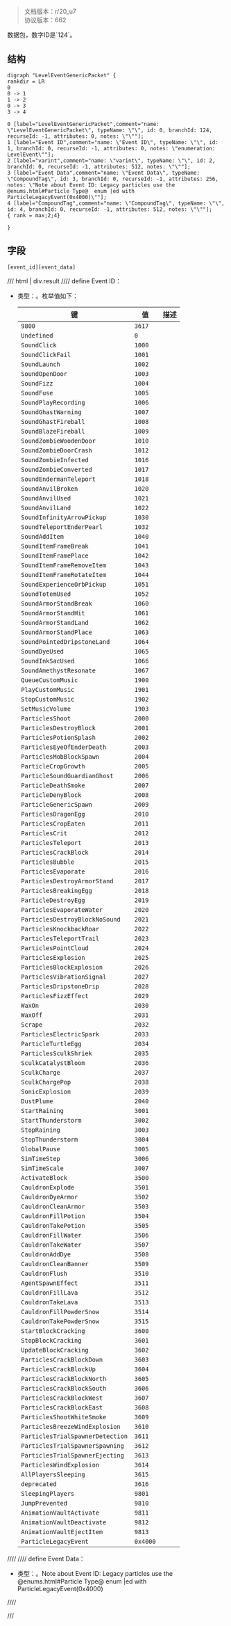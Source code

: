 # <!-- md:samp LevelEventGenericPacket -->

> 文档版本：r/20_u7<br/>协议版本：662

<!-- md:samp LevelEventGenericPacket -->数据包，数字ID是`124`。

## 结构

```viz
digraph "LevelEventGenericPacket" {
rankdir = LR
0
0 -> 1
1 -> 2
0 -> 3
3 -> 4

0 [label="LevelEventGenericPacket",comment="name: \"LevelEventGenericPacket\", typeName: \"\", id: 0, branchId: 124, recurseId: -1, attributes: 0, notes: \"\""];
1 [label="Event ID",comment="name: \"Event ID\", typeName: \"\", id: 1, branchId: 0, recurseId: -1, attributes: 0, notes: \"enumeration: LevelEvent\""];
2 [label="varint",comment="name: \"varint\", typeName: \"\", id: 2, branchId: 0, recurseId: -1, attributes: 512, notes: \"\""];
3 [label="Event Data",comment="name: \"Event Data\", typeName: \"CompoundTag\", id: 3, branchId: 0, recurseId: -1, attributes: 256, notes: \"Note about Event ID: Legacy particles use the @enums.html#Particle Type@  enum |ed with ParticleLegacyEvent(0x4000)\""];
4 [label="CompoundTag",comment="name: \"CompoundTag\", typeName: \"\", id: 4, branchId: 0, recurseId: -1, attributes: 512, notes: \"\""];
{ rank = max;2;4}

}

```

## 字段

```title='LevelEventGenericPacket'
[event_id][event_data]
```

/// html | div.result
//// define
Event ID：<!-- md:samp varint -->

- 类型：<!-- md:samp varint -->。枚举值如下：

  |键|值|描述|
  |---|---|---|
  |`9800`|`3617`||
  |`Undefined`|`0`||
  |`SoundClick`|`1000`||
  |`SoundClickFail`|`1001`||
  |`SoundLaunch`|`1002`||
  |`SoundOpenDoor`|`1003`||
  |`SoundFizz`|`1004`||
  |`SoundFuse`|`1005`||
  |`SoundPlayRecording`|`1006`||
  |`SoundGhastWarning`|`1007`||
  |`SoundGhastFireball`|`1008`||
  |`SoundBlazeFireball`|`1009`||
  |`SoundZombieWoodenDoor`|`1010`||
  |`SoundZombieDoorCrash`|`1012`||
  |`SoundZombieInfected`|`1016`||
  |`SoundZombieConverted`|`1017`||
  |`SoundEndermanTeleport`|`1018`||
  |`SoundAnvilBroken`|`1020`||
  |`SoundAnvilUsed`|`1021`||
  |`SoundAnvilLand`|`1022`||
  |`SoundInfinityArrowPickup`|`1030`||
  |`SoundTeleportEnderPearl`|`1032`||
  |`SoundAddItem`|`1040`||
  |`SoundItemFrameBreak`|`1041`||
  |`SoundItemFramePlace`|`1042`||
  |`SoundItemFrameRemoveItem`|`1043`||
  |`SoundItemFrameRotateItem`|`1044`||
  |`SoundExperienceOrbPickup`|`1051`||
  |`SoundTotemUsed`|`1052`||
  |`SoundArmorStandBreak`|`1060`||
  |`SoundArmorStandHit`|`1061`||
  |`SoundArmorStandLand`|`1062`||
  |`SoundArmorStandPlace`|`1063`||
  |`SoundPointedDripstoneLand`|`1064`||
  |`SoundDyeUsed`|`1065`||
  |`SoundInkSacUsed`|`1066`||
  |`SoundAmethystResonate`|`1067`||
  |`QueueCustomMusic`|`1900`||
  |`PlayCustomMusic`|`1901`||
  |`StopCustomMusic`|`1902`||
  |`SetMusicVolume`|`1903`||
  |`ParticlesShoot`|`2000`||
  |`ParticlesDestroyBlock`|`2001`||
  |`ParticlesPotionSplash`|`2002`||
  |`ParticlesEyeOfEnderDeath`|`2003`||
  |`ParticlesMobBlockSpawn`|`2004`||
  |`ParticleCropGrowth`|`2005`||
  |`ParticleSoundGuardianGhost`|`2006`||
  |`ParticleDeathSmoke`|`2007`||
  |`ParticleDenyBlock`|`2008`||
  |`ParticleGenericSpawn`|`2009`||
  |`ParticlesDragonEgg`|`2010`||
  |`ParticlesCropEaten`|`2011`||
  |`ParticlesCrit`|`2012`||
  |`ParticlesTeleport`|`2013`||
  |`ParticlesCrackBlock`|`2014`||
  |`ParticlesBubble`|`2015`||
  |`ParticlesEvaporate`|`2016`||
  |`ParticlesDestroyArmorStand`|`2017`||
  |`ParticlesBreakingEgg`|`2018`||
  |`ParticleDestroyEgg`|`2019`||
  |`ParticlesEvaporateWater`|`2020`||
  |`ParticlesDestroyBlockNoSound`|`2021`||
  |`ParticlesKnockbackRoar`|`2022`||
  |`ParticlesTeleportTrail`|`2023`||
  |`ParticlesPointCloud`|`2024`||
  |`ParticlesExplosion`|`2025`||
  |`ParticlesBlockExplosion`|`2026`||
  |`ParticlesVibrationSignal`|`2027`||
  |`ParticlesDripstoneDrip`|`2028`||
  |`ParticlesFizzEffect`|`2029`||
  |`WaxOn`|`2030`||
  |`WaxOff`|`2031`||
  |`Scrape`|`2032`||
  |`ParticlesElectricSpark`|`2033`||
  |`ParticleTurtleEgg`|`2034`||
  |`ParticlesSculkShriek`|`2035`||
  |`SculkCatalystBloom`|`2036`||
  |`SculkCharge`|`2037`||
  |`SculkChargePop`|`2038`||
  |`SonicExplosion`|`2039`||
  |`DustPlume`|`2040`||
  |`StartRaining`|`3001`||
  |`StartThunderstorm`|`3002`||
  |`StopRaining`|`3003`||
  |`StopThunderstorm`|`3004`||
  |`GlobalPause`|`3005`||
  |`SimTimeStep`|`3006`||
  |`SimTimeScale`|`3007`||
  |`ActivateBlock`|`3500`||
  |`CauldronExplode`|`3501`||
  |`CauldronDyeArmor`|`3502`||
  |`CauldronCleanArmor`|`3503`||
  |`CauldronFillPotion`|`3504`||
  |`CauldronTakePotion`|`3505`||
  |`CauldronFillWater`|`3506`||
  |`CauldronTakeWater`|`3507`||
  |`CauldronAddDye`|`3508`||
  |`CauldronCleanBanner`|`3509`||
  |`CauldronFlush`|`3510`||
  |`AgentSpawnEffect`|`3511`||
  |`CauldronFillLava`|`3512`||
  |`CauldronTakeLava`|`3513`||
  |`CauldronFillPowderSnow`|`3514`||
  |`CauldronTakePowderSnow`|`3515`||
  |`StartBlockCracking`|`3600`||
  |`StopBlockCracking`|`3601`||
  |`UpdateBlockCracking`|`3602`||
  |`ParticlesCrackBlockDown`|`3603`||
  |`ParticlesCrackBlockUp`|`3604`||
  |`ParticlesCrackBlockNorth`|`3605`||
  |`ParticlesCrackBlockSouth`|`3606`||
  |`ParticlesCrackBlockWest`|`3607`||
  |`ParticlesCrackBlockEast`|`3608`||
  |`ParticlesShootWhiteSmoke`|`3609`||
  |`ParticlesBreezeWindExplosion`|`3610`||
  |`ParticlesTrialSpawnerDetection`|`3611`||
  |`ParticlesTrialSpawnerSpawning`|`3612`||
  |`ParticlesTrialSpawnerEjecting`|`3613`||
  |`ParticlesWindExplosion`|`3614`||
  |`AllPlayersSleeping`|`3615`||
  |`deprecated`|`3616`||
  |`SleepingPlayers`|`9801`||
  |`JumpPrevented`|`9810`||
  |`AnimationVaultActivate`|`9811`||
  |`AnimationVaultDeactivate`|`9812`||
  |`AnimationVaultEjectItem`|`9813`||
  |`ParticleLegacyEvent`|`0x4000`||



////
//// define
Event Data：[<!-- md:samp CompoundTag -->](../types/compoundtag.md)

- 类型：<!-- md:samp CompoundTag -->。Note about Event ID: Legacy particles use the @enums.html#Particle Type@  enum |ed with ParticleLegacyEvent(0x4000)


////

///

